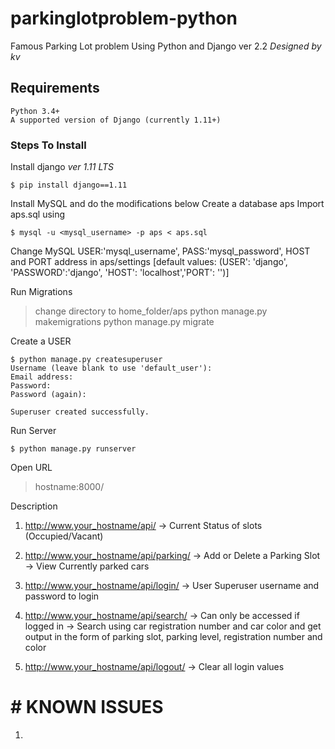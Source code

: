 # parkinglotproblem-python
Famous Parking Lot problem Using Python and Django
ver 2.2  *Designed by kv*

## Requirements
    Python 3.4+
    A supported version of Django (currently 1.11+)

### Steps To Install

Install django *ver 1.11 LTS*
```
$ pip install django==1.11
```
Install MySQL and do the modifications below
Create a database aps
Import aps.sql using
```
$ mysql -u <mysql_username> -p aps < aps.sql
```
Change MySQL USER:'mysql_username', PASS:'mysql_password', HOST and PORT address in aps/settings [default values: (USER': 'django', 'PASSWORD':'django', 'HOST': 'localhost','PORT': '')]

Run Migrations
> change directory to home_folder/aps
> python manage.py makemigrations
> python manage.py migrate

Create a USER
```
$ python manage.py createsuperuser
Username (leave blank to use 'default_user'):
Email address:
Password:
Password (again):

Superuser created successfully.
```

Run Server
```
$ python manage.py runserver
```
Open URL
> hostname:8000/


Description
1. http://www.your_hostname/api/
    -> Current Status of slots (Occupied/Vacant)

2. http://www.your_hostname/api/parking/
    -> Add or Delete a Parking Slot
    -> View Currently parked cars

3. http://www.your_hostname/api/login/
    -> User Superuser username and password to login

4. http://www.your_hostname/api/search/
    -> Can only be accessed if logged in
    -> Search using car registration number and car color and get output in the form of parking slot, parking level, registration number and color

5. http://www.your_hostname/api/logout/
    -> Clear all login values


# # KNOWN ISSUES
1. 
